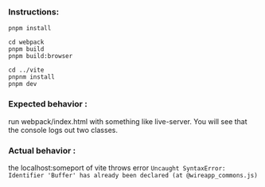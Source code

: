 ### Instructions:

```
pnpm install

cd webpack
pnpm build
pnpm build:browser

cd ../vite
pnpnm install
pnpm dev
```

### Expected behavior :

run webpack/index.html with something like live-server. You will see that the console logs out two classes.

### Actual behavior :

the localhost:someport of vite throws error `Uncaught SyntaxError: Identifier 'Buffer' has already been declared (at @wireapp_commons.js)`
